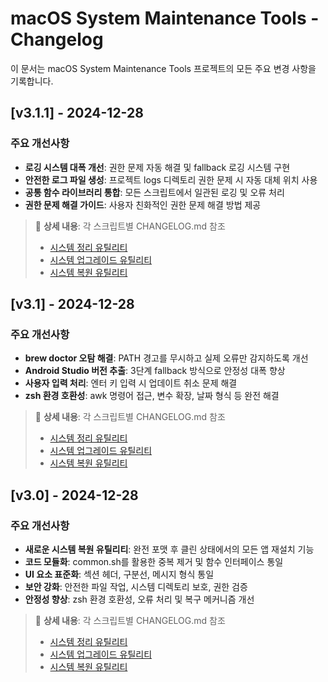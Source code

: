 # macOS System Maintenance Tools - Changelog

이 문서는 macOS System Maintenance Tools 프로젝트의 모든 주요 변경 사항을 기록합니다.

## [v3.1.1] - 2024-12-28

### 주요 개선사항

- **로깅 시스템 대폭 개선**: 권한 문제 자동 해결 및 fallback 로깅 시스템 구현
- **안전한 로그 파일 생성**: 프로젝트 logs 디렉토리 권한 문제 시 자동 대체 위치 사용
- **공통 함수 라이브러리 통합**: 모든 스크립트에서 일관된 로깅 및 오류 처리
- **권한 문제 해결 가이드**: 사용자 친화적인 권한 문제 해결 방법 제공

> 📖 **상세 내용**: 각 스크립트별 CHANGELOG.md 참조
>
> - [시스템 정리 유틸리티](docs/cleanup/CHANGELOG.md)
> - [시스템 업그레이드 유틸리티](docs/upgrade/CHANGELOG.md)
> - [시스템 복원 유틸리티](docs/restore/CHANGELOG.md)

## [v3.1] - 2024-12-28

### 주요 개선사항

- **brew doctor 오탐 해결**: PATH 경고를 무시하고 실제 오류만 감지하도록 개선
- **Android Studio 버전 추출**: 3단계 fallback 방식으로 안정성 대폭 향상
- **사용자 입력 처리**: 엔터 키 입력 시 업데이트 취소 문제 해결
- **zsh 환경 호환성**: awk 명령어 접근, 변수 확장, 날짜 형식 등 완전 해결

> 📖 **상세 내용**: 각 스크립트별 CHANGELOG.md 참조
>
> - [시스템 정리 유틸리티](docs/cleanup/CHANGELOG.md)
> - [시스템 업그레이드 유틸리티](docs/upgrade/CHANGELOG.md)
> - [시스템 복원 유틸리티](docs/restore/CHANGELOG.md)

## [v3.0] - 2024-12-28

### 주요 개선사항

- **새로운 시스템 복원 유틸리티**: 완전 포맷 후 클린 상태에서의 모든 앱 재설치 기능
- **코드 모듈화**: common.sh를 활용한 중복 제거 및 함수 인터페이스 통일
- **UI 요소 표준화**: 섹션 헤더, 구분선, 메시지 형식 통일
- **보안 강화**: 안전한 파일 작업, 시스템 디렉토리 보호, 권한 검증
- **안정성 향상**: zsh 환경 호환성, 오류 처리 및 복구 메커니즘 개선

> 📖 **상세 내용**: 각 스크립트별 CHANGELOG.md 참조
>
> - [시스템 정리 유틸리티](docs/cleanup/CHANGELOG.md)
> - [시스템 업그레이드 유틸리티](docs/upgrade/CHANGELOG.md)
> - [시스템 복원 유틸리티](docs/restore/CHANGELOG.md)
